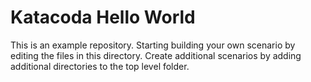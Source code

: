 # Katacoda Hello World
This is an example repository. Starting building your own scenario by editing the files in this directory. Create additional scenarios by adding additional directories to the top level folder.


